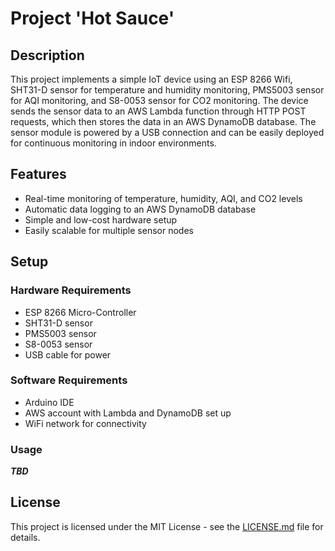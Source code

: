 # Project 'Hot Sauce'
## Description

This project implements a simple IoT device using an ESP 8266 Wifi, SHT31-D sensor for temperature and humidity monitoring, PMS5003 sensor for AQI monitoring, and S8-0053 sensor for CO2 monitoring. The device sends the sensor data to an AWS Lambda function through HTTP POST requests, which then stores the data in an AWS DynamoDB database. The sensor module is powered by a USB connection and can be easily deployed for continuous monitoring in indoor environments.

## Features

- Real-time monitoring of temperature, humidity, AQI, and CO2 levels
- Automatic data logging to an AWS DynamoDB database
- Simple and low-cost hardware setup
- Easily scalable for multiple sensor nodes

## Setup

### Hardware Requirements

- ESP 8266 Micro-Controller
- SHT31-D sensor
- PMS5003 sensor
- S8-0053 sensor
- USB cable for power

### Software Requirements

- Arduino IDE
- AWS account with Lambda and DynamoDB set up
- WiFi network for connectivity

### Usage

***TBD***

## License

This project is licensed under the MIT License - see the [LICENSE.md](LICENSE.md) file for details.

